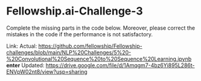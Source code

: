 # Fellowship.ai-Challenge-3
Complete the missing parts in the code below. Moreover, please correct the mistakes in the code if the performance is not satisfactory.

Link: 
Actual: https://github.com/fellowship/Fellowship-challenges/blob/main/NLP%20Challenges/5%20-%20Convolutional%20Sequence%20to%20Sequence%20Learning.ipynb **enter**
Updated: https://drive.google.com/file/d/1Amqgm7-4bz6Yi895L286t-ENVpW02nt8/view?usp=sharing
